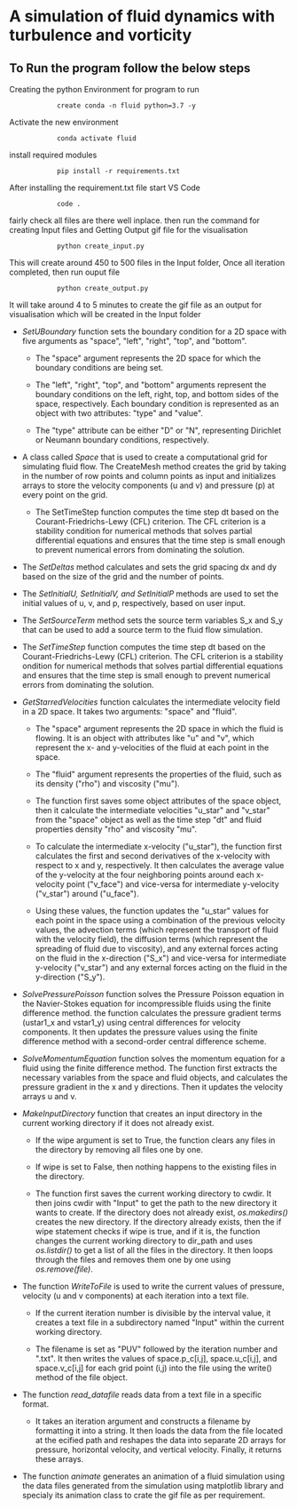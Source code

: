 # A simulation of fluid dynamics with turbulence and vorticity

## To Run the program follow the below steps

Creating the python Environment for program to run

                create conda -n fluid python=3.7 -y
                
Activate the new environment
  
                conda activate fluid
                
install required modules

                pip install -r requirements.txt
                
After installing the requirement.txt file start VS Code 

                code .
                
fairly check all files are there well inplace. then run the command for creating Input files and Getting Output gif file for the visualisation

                python create_input.py
                
This will create around 450 to 500 files in the Input folder, Once all iteration completed, then run ouput file

                python create_output.py
                
It will take around 4 to 5 minutes to create the gif file as an output for visualisation which will be created in the Input folder                


- *SetUBoundary* function sets the boundary condition for a 2D space with five arguments as "space", "left", "right", "top", and "bottom".
  
  - The "space" argument represents the 2D space for which the boundary conditions are being set.
  
  - The "left", "right", "top", and "bottom" arguments represent the boundary conditions on the left, right, top, and bottom sides of the 
    space, respectively. Each boundary condition is represented as an object with two attributes: "type" and "value".
  
  - The "type" attribute can be either "D" or "N", representing Dirichlet or Neumann boundary conditions, respectively.

- A class called *Space* that is used to create a computational grid for simulating fluid flow. The CreateMesh method creates the grid by taking in 
  the number of row points and column points as input and initializes arrays to store the velocity components (u and v) and pressure (p) at every 
  point on the grid.
  
  - The SetTimeStep function computes the time step dt based on the Courant-Friedrichs-Lewy (CFL) criterion. The CFL criterion is a stability 
    condition for numerical methods that solves partial differential equations and ensures that the time step is small enough to prevent numerical 
    errors from dominating the solution.

- The *SetDeltas* method calculates and sets the grid spacing dx and dy based on the size of the grid and the number of points.

- The *SetInitialU, SetInitialV, and SetInitialP* methods are used to set the initial values of u, v, and p, respectively, based on user input.

- The *SetSourceTerm* method sets the source term variables S_x and S_y that can be used to add a source term to the fluid flow simulation.

- The *SetTimeStep* function computes the time step dt based on the Courant-Friedrichs-Lewy (CFL) criterion. The CFL criterion is a stability 
  ondition for numerical methods that solves partial differential equations and ensures that the time step is small enough to prevent numerical 
  errors from dominating the solution. 

- *GetStarredVelocities* function calculates the intermediate velocity field in a 2D space. It takes two arguments: "space" and "fluid".
  
  - The "space" argument represents the 2D space in which the fluid is flowing. It is an object with attributes like "u" and "v", which represent 
    the x- and y-velocities of the fluid at each point in the space.
  
  - The "fluid" argument represents the properties of the fluid, such as its density ("rho") and viscosity ("mu").
  
  - The function first saves some object attributes of the space object, then it calculate the intermediate velocities "u_star" and "v_star" from the 
    "space" object as well as the time step "dt" and fluid properties density "rho" and viscosity "mu".
  
  - To calculate the intermediate x-velocity ("u_star"), the function first calculates the first and second derivatives of the x-velocity with respect 
    to x and y, respectively. It then calculates the average value of the y-velocity at the four neighboring points around each x-velocity point 
    ("v_face") and vice-versa for intermediate y-velocity ("v_star") around ("u_face").
  
  - Using these values, the function updates the "u_star" values for each point in the space using a combination of the previous velocity values, 
    the advection terms (which represent the transport of fluid with the velocity field), the diffusion terms (which represent the spreading of 
    fluid due to viscosity), and any external forces acting on the fluid in the x-direction ("S_x") and vice-versa for intermediate y-velocity ("v_star") 
    and any external forces acting on the fluid in the y-direction ("S_y").

- *SolvePressurePoisson* function solves the Pressure Poisson equation in the Navier-Stokes equation for incompressible fluids using the finite 
  difference method. the function calculates the pressure gradient terms (ustar1_x and vstar1_y) using central differences for velocity components. 
  It then updates the pressure values using the finite difference method with a second-order central difference scheme.

- *SolveMomentumEquation* function solves the momentum equation for a fluid using the finite difference method. The function first extracts the necessary 
  variables from the space and fluid objects, and calculates the pressure gradient in the x and y directions. Then it updates the velocity arrays u and v.

- *MakeInputDirectory* function that creates an input directory in the current working directory if it does not already exist. 
  
  - If the wipe argument is set to True, the function clears any files in the directory by removing all files one by one. 
  
  - If wipe is set to False, then nothing happens to the existing files in the directory.
  
  - The function first saves the current working directory to cwdir. It then joins cwdir with "Input" to get the path to the new directory 
    it wants to create. If the directory does not already exist, *os.makedirs()* creates the new directory. If the directory already exists, 
    then the if wipe statement checks if wipe is true, and if it is, the function changes the current working directory to dir_path and uses 
    *os.listdir()* to get a list of all the files in the directory. It then loops through the files and removes them one by one using *os.remove(file)*.
    
- The  function *WriteToFile* is used to write the current values of pressure, velocity (u and v components) at each iteration into a text file.
  - If the current iteration number is divisible by the interval value, it creates a text file in a subdirectory named "Input" within the current 
    working directory. 
    
  - The filename is set as "PUV" followed by the iteration number and ".txt". It then writes the values of space.p_c[i,j], space.u_c[i,j], and 
    space.v_c[i,j] for each grid point (i,j) into the file using the write() method of the file object.
  
- The function *read_datafile* reads data from a text file in a specific format. 
  - It takes an iteration argument and constructs a filename by formatting it into a string. It then loads the data from the file located at 
    the ecified path and reshapes the data into separate 2D arrays for pressure, horizontal velocity, and vertical velocity. Finally, it returns 
    these arrays.
    
- The function *animate* generates an animation of a fluid simulation using the data files generated from the simulation using matplotlib library and specialy 
  its animation class to crate the gif file as per requirement.


